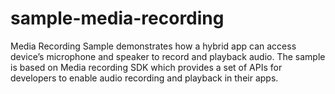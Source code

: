 sample-media-recording
======================

Media Recording Sample demonstrates how a hybrid app can access device’s microphone and speaker to record and playback audio. The sample is based on Media recording SDK which provides a set of APIs for developers to enable audio recording and playback in their apps.
